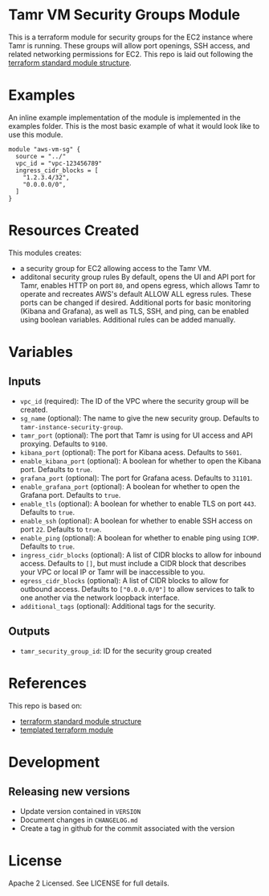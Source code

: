 # Tamr VM Security Groups Module
This is a terraform module for security groups for the EC2 instance where Tamr is running. These groups will allow port openings, SSH access, and related networking permissions for EC2.
This repo is laid out following the [terraform standard module structure](https://www.terraform.io/docs/modules/index.html#standard-module-structure).

# Examples
An inline example implementation of the module is implemented in the examples folder.
This is the most basic example of what it would look like to use this module.

```
module "aws-vm-sg" {
  source = "../"
  vpc_id = "vpc-123456789"
  ingress_cidr_blocks = [
    "1.2.3.4/32",
    "0.0.0.0/0",
  ]
}
```

# Resources Created
This modules creates:
* a security group for EC2 allowing access to the Tamr VM.
* additonal security group rules By default, opens the UI and API port for Tamr,
enables HTTP on port `80`, and opens egress, which allows Tamr to operate and recreates
AWS's default ALLOW ALL egress rules. These ports can be changed if desired. Additional
ports for basic monitoring (Kibana and Grafana), as well as TLS, SSH, and ping,
can be enabled using boolean variables. Additional rules can be added manually.

# Variables
## Inputs
* `vpc_id` (required): The ID of the VPC where the security group will be created.
* `sg_name` (optional): The name to give the new security group. Defaults to `tamr-instance-security-group`.
* `tamr_port` (optional): The port that Tamr is using for UI access and API proxying. Defaults to `9100`.
* `kibana_port` (optional): The port for Kibana acess. Defaults to `5601`.
* `enable_kibana_port` (optional): A boolean for whether to open the Kibana port. Defaults to `true`.
* `grafana_port` (optional): The port for Grafana acess. Defaults to `31101`.
* `enable_grafana_port` (optional): A boolean for whether to open the Grafana port. Defaults to `true`.
* `enable_tls` (optional): A boolean for whether to enable TLS on port `443`. Defaults to `true`.
* `enable_ssh` (optional): A boolean for whether to enable SSH access on port `22`. Defaults to `true`.
* `enable_ping` (optional): A boolean for whether to enable ping using `ICMP`. Defaults to `true`.
* `ingress_cidr_blocks` (optional): A list of CIDR blocks to allow for inbound access. Defaults to `[]`, but must include a CIDR block that describes your VPC or local IP or Tamr will be inaccessible to you.
* `egress_cidr_blocks` (optional): A list of CIDR blocks to allow for outbound access. Defaults to `["0.0.0.0/0"]` to allow services to talk to one another via the network loopback interface.
* `additional_tags` (optional): Additional tags for the security.

## Outputs
* `tamr_security_group_id`: ID for the security group created

# References
This repo is based on:
* [terraform standard module structure](https://www.terraform.io/docs/modules/index.html#standard-module-structure)
* [templated terraform module](https://github.com/tmknom/template-terraform-module)

# Development
## Releasing new versions
* Update version contained in `VERSION`
* Document changes in `CHANGELOG.md`
* Create a tag in github for the commit associated with the version

# License
Apache 2 Licensed. See LICENSE for full details.
